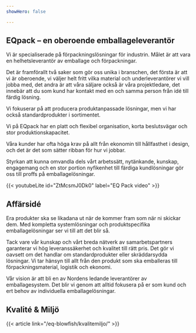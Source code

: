 ```yaml
---
showHero: false 

---
```


## EQpack – en oberoende emballageleverantör
Vi är specialiserade på förpackningslösningar för industrin. Målet är att vara en helhetsleverantör av emballage och förpackningar.

Det är framförallt två saker som gör oss unika i branschen, det första är att vi är oberoende, vi väljer helt fritt vilka material och underleverantörer vi vill jobba med, det andra är att våra säljare också är våra projektledare, det innebär att du som kund har kontakt med en och samma person från idé till färdig lösning.

Vi fokuserar på att producera produktanpassade lösningar, men vi har också standardprodukter i sortimentet.

Vi på EQpack har en platt och flexibel organisation, korta beslutsvägar och stor produktionskapacitet.

Våra kunder har ofta höga krav på allt från ekonomin till hållfasthet i design, och det är det som sätter ribban för hur vi jobbar.

Styrkan att kunna omvandla dels vårt arbetssätt, nytänkande, kunskap, engagemang och en stor portion nyfikenhet till färdiga kundlösningar gör oss till proffs på emballagelösningar.


{{< youtubeLite id="ZtMcsmJ0Dk0" label="EQ Pack video" >}}







## Affärsidé
Era produkter ska se likadana ut när de kommer fram som när ni skickar dem. Med kompletta systemlösningar och produktspecifika emballagelösningar ser vi till att det blir så.

Tack vare vår kunskap och vårt breda nätverk av samarbetspartners garanterar vi hög leveranssäkerhet och kvalitet till rätt pris. Det gör vi oavsett om det handlar om standardprodukter eller skräddarsydda lösningar. Vi tar hänsyn till allt från den produkt som ska emballeras till förpackningsmaterial, logistik och ekonomi.

Vår vision är att bli en av Nordens ledande leverantörer av emballagesystem. Det blir vi genom att alltid fokusera på er som kund och ert behov av individuella emballagelösningar.


## Kvalité & Miljö

{{< article link="/eq-blowfish/kvalitemiljo/" >}}
